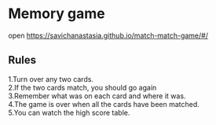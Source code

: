# Memory game

open https://savichanastasia.github.io/match-match-game/#/

## Rules
  1.Turn over any two cards.<br />
  2.If the two cards match, you should go again<br />
  3.Remember what was on each card and where it was.<br />
  4.The game is over when all the cards have been matched.<br />
  5.You can watch the high score table.<br />
